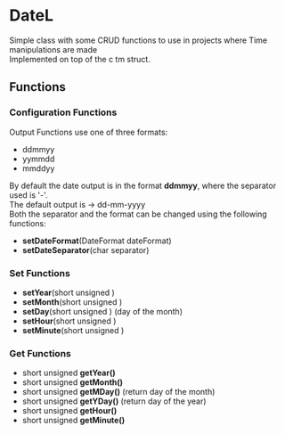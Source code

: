 # DateL 

Simple class with some CRUD functions to use in projects where Time manipulations are made  
Implemented on top of the c tm struct.

## Functions  

### Configuration Functions
Output Functions use one of three formats:
 * ddmmyy
 * yymmdd
 * mmddyy

By default the date output is in the format **ddmmyy**, where the separator used is '-'.  
The default output is -> dd-mm-yyyy  
Both the separator and the format can be changed using the following functions:  

* **setDateFormat**(DateFormat dateFormat)
* **setDateSeparator**(char separator)


### Set Functions
* **setYear**(short unsigned )
* **setMonth**(short unsigned )
* **setDay**(short unsigned ) (day of the month)
* **setHour**(short unsigned )
* **setMinute**(short unsigned )

### Get Functions
* short unsigned **getYear()**
* short unsigned **getMonth()**
* short unsigned **getMDay()** (return day of the month)
* short unsigned **getYDay()** (return day of the year)
* short unsigned **getHour()**
* short unsigned **getMinute()**
